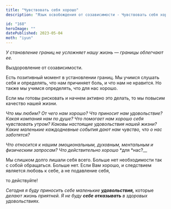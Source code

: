 ```yaml
---
title: "Чувствовать себя хорошо"
description: "Язык освобождения от созависимости - Чувствовать себя хорошо"

id: "168"
heroImage: ""
datePublished: 2023-05-04
moth: "iyun"
---
```


_У_ _становление_ _границ_ _не_ _усложняет_ _нашу_ _жизнь_ _—_ _границы_
_облегчают_ _ее._

Выздоровление от созависимости.

Есть позитивный момент в установлении границ. Мы учимся слушать себя и
определять, что нам причиняет боль, и что нам не нравится. Но также мы учимся
определять, что для нас хорошо.

Если мы готовы рисковать и начнем активно это делать, то мы повысим качество
нашей жизни.

_Что мы любим? От чего нам хорошо? Что приносит нам удовольствие? Какая
компания нам по душе? Что помогает нам_ _хорошо себя чувствовать утром? Каковы
настоящие удовольствия нашей жизни? Какие маленькие каждодневные_ _события
дают нам чувство, что о нас заботятся?_

_Что относится к нашим эмоциональным, духовным, ментальным и физическим
запросам? Что действительно хорошо_ *для *нас?\_\_

Мы слишком долго лишали себя всего. Больше нет необходимости так с собой
обращаться. Больше нет. Если Вам хорошо, и следствием является любовь к себе,
а не подавление себя,

то действуйте!

_Сегодня_ _я_ _буду_ _приносить_ _себе_ _маленькие_ **_удовольствия,_**
которые _делают_ _жизнь_ _приятней._ _Я_ _не_ _буду_ **_себе_**
**_отказывать_** _в_ _здоровых_ _удовольствиях._
